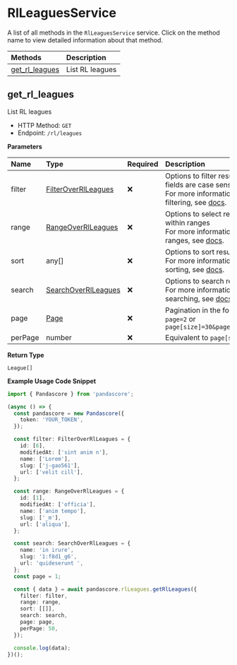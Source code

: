 # RlLeaguesService

A list of all methods in the `RlLeaguesService` service. Click on the method name to view detailed information about that method.

| Methods                           | Description     |
| :-------------------------------- | :-------------- |
| [get_rl_leagues](#get_rl_leagues) | List RL leagues |

## get_rl_leagues

List RL leagues

- HTTP Method: `GET`
- Endpoint: `/rl/leagues`

**Parameters**

| Name    | Type                                                    | Required | Description                                                                                                                                         |
| :------ | :------------------------------------------------------ | :------- | :-------------------------------------------------------------------------------------------------------------------------------------------------- |
| filter  | [FilterOverRlLeagues](../models/FilterOverRlLeagues.md) | ❌       | Options to filter results. String fields are case sensitive <br/>For more information on filtering, see [docs](/docs/filtering-and-sorting#filter). |
| range   | [RangeOverRlLeagues](../models/RangeOverRlLeagues.md)   | ❌       | Options to select results within ranges <br/>For more information on ranges, see [docs](/docs/filtering-and-sorting#range).                         |
| sort    | any[]                                                   | ❌       | Options to sort results <br/>For more information on sorting, see [docs](/docs/filtering-and-sorting#sort).                                         |
| search  | [SearchOverRlLeagues](../models/SearchOverRlLeagues.md) | ❌       | Options to search results <br/>For more information on searching, see [docs](/docs/filtering-and-sorting#search).                                   |
| page    | [Page](../models/Page.md)                               | ❌       | Pagination in the form of `page=2` or `page[size]=30&page[number]=2`                                                                                |
| perPage | number                                                  | ❌       | Equivalent to `page[size]`                                                                                                                          |

**Return Type**

`League[]`

**Example Usage Code Snippet**

```typescript
import { Pandascore } from 'pandascore';

(async () => {
  const pandascore = new Pandascore({
    token: 'YOUR_TOKEN',
  });

  const filter: FilterOverRlLeagues = {
    id: [6],
    modifiedAt: ['sint anim n'],
    name: ['Lorem'],
    slug: ['j-gao561'],
    url: ['velit cill'],
  };

  const range: RangeOverRlLeagues = {
    id: [1],
    modifiedAt: ['officia'],
    name: ['anim tempo'],
    slug: ['_m'],
    url: ['aliqua'],
  };

  const search: SearchOverRlLeagues = {
    name: 'in irure',
    slug: '1:f8d1_g6',
    url: 'quideserunt ',
  };
  const page = 1;

  const { data } = await pandascore.rlLeagues.getRlLeagues({
    filter: filter,
    range: range,
    sort: [[]],
    search: search,
    page: page,
    perPage: 50,
  });

  console.log(data);
})();
```
